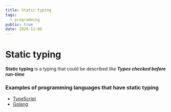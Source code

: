 ```yaml
---
title: Static typing
tags:
  - programming
public: true
date: 2020-12-06
---
```


# Static typing

**Static typing** is a typing that could be described like ***Types checked before run-time***

### Examples of programming languages that have static typing

* [TypeScript](TypeScript.md)
* [Golang](Golang.md)
